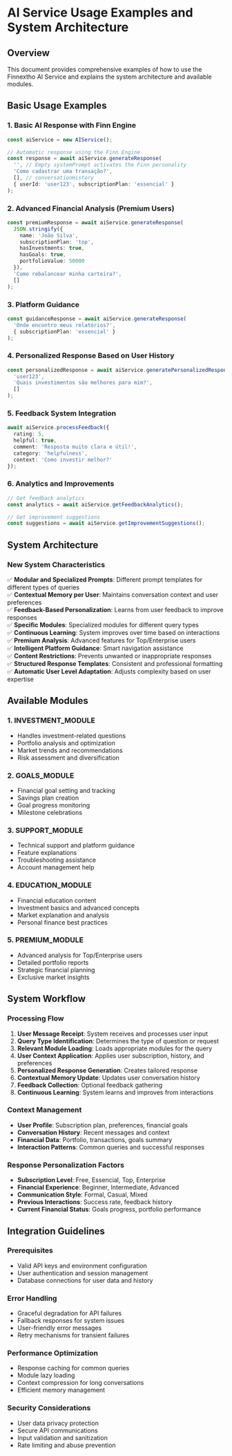 # AI Service Usage Examples and System Architecture

## Overview

This document provides comprehensive examples of how to use the Finnextho AI Service and explains the system architecture and available modules.

## Basic Usage Examples

### 1. Basic AI Response with Finn Engine

```typescript
const aiService = new AIService();

// Automatic response using the Finn Engine
const response = await aiService.generateResponse(
  '', // Empty systemPrompt activates the Finn personality
  'Como cadastrar uma transação?',
  [], // conversationHistory
  { userId: 'user123', subscriptionPlan: 'essencial' }
);
```

### 2. Advanced Financial Analysis (Premium Users)

```typescript
const premiumResponse = await aiService.generateResponse(
  JSON.stringify({
    name: 'João Silva',
    subscriptionPlan: 'top',
    hasInvestments: true,
    hasGoals: true,
    portfolioValue: 50000
  }),
  'Como rebalancear minha carteira?',
  []
);
```

### 3. Platform Guidance

```typescript
const guidanceResponse = await aiService.generateResponse(
  'Onde encontro meus relatórios?',
  { subscriptionPlan: 'essencial' }
);
```

### 4. Personalized Response Based on User History

```typescript
const personalizedResponse = await aiService.generatePersonalizedResponse(
  'user123',
  'Quais investimentos são melhores para mim?',
  []
);
```

### 5. Feedback System Integration

```typescript
await aiService.processFeedback({
  rating: 5,
  helpful: true,
  comment: 'Resposta muito clara e útil!',
  category: 'helpfulness',
  context: 'Como investir melhor?'
});
```

### 6. Analytics and Improvements

```typescript
// Get feedback analytics
const analytics = await aiService.getFeedbackAnalytics();

// Get improvement suggestions
const suggestions = await aiService.getImprovementSuggestions();
```

## System Architecture

### New System Characteristics

✅ **Modular and Specialized Prompts**: Different prompt templates for different types of queries  
✅ **Contextual Memory per User**: Maintains conversation context and user preferences  
✅ **Feedback-Based Personalization**: Learns from user feedback to improve responses  
✅ **Specific Modules**: Specialized modules for different query types  
✅ **Continuous Learning**: System improves over time based on interactions  
✅ **Premium Analysis**: Advanced features for Top/Enterprise users  
✅ **Intelligent Platform Guidance**: Smart navigation assistance  
✅ **Content Restrictions**: Prevents unwanted or inappropriate responses  
✅ **Structured Response Templates**: Consistent and professional formatting  
✅ **Automatic User Level Adaptation**: Adjusts complexity based on user expertise  

## Available Modules

### 1. INVESTMENT_MODULE
- Handles investment-related questions
- Portfolio analysis and optimization
- Market trends and recommendations
- Risk assessment and diversification

### 2. GOALS_MODULE
- Financial goal setting and tracking
- Savings plan creation
- Goal progress monitoring
- Milestone celebrations

### 3. SUPPORT_MODULE
- Technical support and platform guidance
- Feature explanations
- Troubleshooting assistance
- Account management help

### 4. EDUCATION_MODULE
- Financial education content
- Investment basics and advanced concepts
- Market explanation and analysis
- Personal finance best practices

### 5. PREMIUM_MODULE
- Advanced analysis for Top/Enterprise users
- Detailed portfolio reports
- Strategic financial planning
- Exclusive market insights

## System Workflow

### Processing Flow
1. **User Message Receipt**: System receives and processes user input
2. **Query Type Identification**: Determines the type of question or request
3. **Relevant Module Loading**: Loads appropriate modules for the query
4. **User Context Application**: Applies user subscription, history, and preferences
5. **Personalized Response Generation**: Creates tailored response
6. **Contextual Memory Update**: Updates user conversation history
7. **Feedback Collection**: Optional feedback gathering
8. **Continuous Learning**: System learns and improves from interactions

### Context Management
- **User Profile**: Subscription plan, preferences, financial goals
- **Conversation History**: Recent messages and context
- **Financial Data**: Portfolio, transactions, goals summary
- **Interaction Patterns**: Common queries and successful responses

### Response Personalization Factors
- **Subscription Level**: Free, Essencial, Top, Enterprise
- **Financial Experience**: Beginner, Intermediate, Advanced
- **Communication Style**: Formal, Casual, Mixed
- **Previous Interactions**: Success rate, feedback history
- **Current Financial Status**: Goals progress, portfolio performance

## Integration Guidelines

### Prerequisites
- Valid API keys and environment configuration
- User authentication and session management
- Database connections for user data and history

### Error Handling
- Graceful degradation for API failures
- Fallback responses for system issues
- User-friendly error messages
- Retry mechanisms for transient failures

### Performance Optimization
- Response caching for common queries
- Module lazy loading
- Context compression for long conversations
- Efficient memory management

### Security Considerations
- User data privacy protection
- Secure API communications
- Input validation and sanitization
- Rate limiting and abuse prevention

